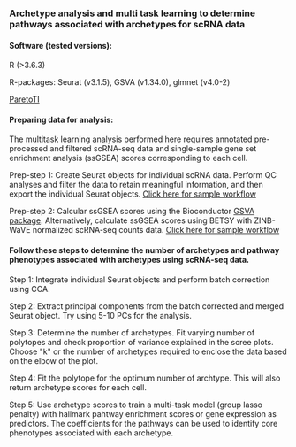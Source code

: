 ### Archetype analysis and multi task learning to determine pathways associated with archetypes for scRNA data

#### Software (tested versions):
R (>3.6.3)

R-packages: Seurat (v3.1.5), GSVA (v1.34.0), glmnet (v4.0-2)

[ParetoTI](https://github.com/vitkl/ParetoTI)

#### Preparing data for analysis:
The multitask learning analysis performed here requires annotated pre-processed and filtered scRNA-seq data and single-sample gene set enrichment analysis (ssGSEA) scores  corresponding to each cell. 

Prep-step 1: Create Seurat objects for individual scRNA data. Perform QC analyses and filter the data to retain meaningful information, and then export the individual Seurat objects. [Click here for sample workflow](https://github.com/U54Bioinformatics/02A_scRNAseq_Seurat)

Prep-step 2: Calcular ssGSEA scores using the Bioconductor [GSVA package](https://bioconductor.org/packages/release/bioc/html/GSVA.html). Alternatively, calculate ssGSEA scores using BETSY with ZINB-WaVE normalized scRNA-seq counts data. [Click here for sample workflow](https://github.com/U54Bioinformatics/02C_scRNAseq_Pathway)


#### Follow these steps to determine the number of archetypes and pathway phenotypes associated with archetypes using scRNA-seq data. 

Step 1: Integrate individual Seurat objects and perform batch correction using CCA. 

Step 2: Extract principal components from the batch corrected and merged Seurat object. Try using 5-10 PCs for the analysis.  

Step 3: Determine the number of archetypes. Fit varying number of polytopes and check proportion of variance explained in the scree plots. Choose "k" or the number of archetypes required to enclose the data based on the elbow of the plot.  

Step 4: Fit the polytope for the optimum number of archtype. This will also return archetype scores for each cell. 

Step 5: Use archetype scores to train a multi-task model (group lasso penalty) with hallmark pahtway enrichment scores or gene expression as predictors. The coefficients for the pathways can be used to identify core phenotypes associated with each archetype. 
